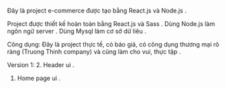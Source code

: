 Đây là project e-commerce được tạo bằng React.js và Node.js .

Project được thiết kế hoàn toàn bằng React.js và Sass .
Dùng Node.js làm ngôn ngữ server .
Dùng Mysql làm cơ sở dữ liêu .

Công dụng: Đây là project thực tế, có báo giá, có công dụng thương mại rõ ràng (Truong Thinh company) và cũng làm cho vui, thực tập .

Version 1: 
 2. Header ui .
 1. Home page ui .